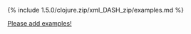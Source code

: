 {% include 1.5.0/clojure.zip/xml_DASH_zip/examples.md %}

[Please add examples!](https://github.com/arrdem/grimoire/edit/master/_includes/1.6.0/clojure.zip/xml_DASH_zip/examples.md)
